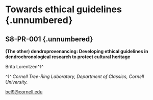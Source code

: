 # Towards ethical guidelines {.unnumbered}

## S8-PR-001 {.unnumbered}

**(The other) dendroprovenancing: Developing ethical guidelines in dendrochronological research to protect cultural heritage**

Brita Lorentzen^1^

*^1^ Cornell Tree-Ring Laboratory, Department of Classics, Cornell University.*


<bel9@cornell.edu>

